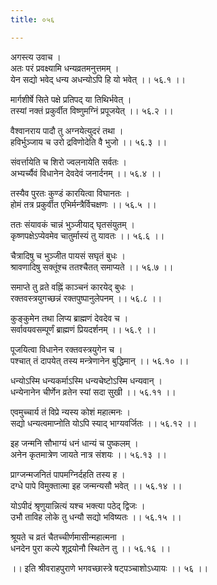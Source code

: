 ```yaml
---
title: ०५६

---
```

अगस्त्य उवाच ।  
अतः परं प्रवक्ष्यामि धन्यव्रतमनुत्तमम् ।  
येन सद्यो भवेद् धन्य अधन्योऽपि हि यो भवेत् ।। ५६.१ ।।  
  
मार्गशीर्षे सिते पक्षे प्रतिपद् या तिथिर्भवेत् ।  
तस्यां नक्तं प्रकुर्वीत विष्णुमग्निं प्रपूजयेत् ।। ५६.२ ।।  
  
वैश्वानराय पादौ तु अग्नयेत्युदरं तथा ।  
हविर्भुञ्जाय च उरो द्रविणोदेति वै भुजो ।। ५६.३ ।।  
  
संवर्त्तायेति च शिरो ज्वलनायेति सर्वतः ।  
अभ्यर्च्यैवं विधानेन देवदेवं जनार्दनम् ।। ५६.४ ।।  
  
तस्यैव पुरतः कुण्डं कारयित्वा विघानतः ।  
होमं तत्र प्रकुर्वीत एभिर्मन्त्रैर्विचक्षणः ।। ५६.५ ।।  
  
ततः संयावकं चान्नं भुञ्जीयाद् घृतसंयुतम् ।  
कृष्णपक्षेऽप्येवमेव चातुर्मास्यं तु यावतः ।। ५६.६ ।।  
  
चैत्रादिषु च भुञ्जीत पायसं सघृतं बुधः ।  
श्रावणादिषु सक्तूंश्च ततश्चैतत् समाप्यते ।। ५६.७ ।।  
  
समाप्ते तु व्रते वह्निं काञ्चनं कारयेद् बुधः ।  
रक्तवस्त्रयुगच्छन्नं रक्तपुष्पानुलेपनम् ।। ५६.८ ।।  
  
कुङ्कुमेन तथा लिप्य ब्राह्मणं देवदेव च ।  
सर्वावयवसम्पूर्णं ब्राह्मणं प्रियदर्शनम् ।। ५६.९ ।।  
  
पूजयित्वा विधानेन रक्तवस्त्रयुगेन च ।  
पश्चात् तं दापयेत् तस्य मन्त्रेणानेन बुद्धिमान् ।। ५६.१० ।।  
  
धन्योऽस्मि धन्यकर्माऽस्मि धन्यचेष्टोऽस्मि धन्यवान् ।  
धन्येनानेन चीर्णेन व्रतेन स्यां सदा सुखी ।। ५६.११ ।।  
  
एवमुच्चार्य तं विप्रे न्यस्य कोशं महात्मनः ।  
सद्यो धन्यत्वमाप्नोति योऽपि स्याद् भाग्यवर्जितः ।। ५६.१२ ।।  
  
इह जन्मनि सौभाग्यं धनं धान्यं च पुष्कलम् ।  
अनेन कृतमात्रेण जायते नात्र संशयः ।। ५६.१३ ।।  
  
प्राग्जन्मजनितं पापमग्निर्दहति तस्य ह ।  
दग्धे पापे विमुक्तात्मा इह जन्मन्यसौ भवेत् ।। ५६.१४ ।।  
  
योऽपीदं श्रृणुयान्नित्यं यश्च भक्त्या पठेद् द्विजः ।  
उभौ ताविह लोके तु धन्यौ सद्यो भविष्यतः ।। ५६.१५ ।।  
  
श्रूयते च व्रतं चैतच्चीर्णमासीन्महात्मना ।  
धनदेन पुरा कल्पे शूद्रयोनौ स्थितेन तु ।। ५६.१६ ।।  
  
।। इति श्रीवराहपुराणे भगवच्छास्त्रे षट्पञ्चाशोऽध्यायः ।। ५६ ।।
